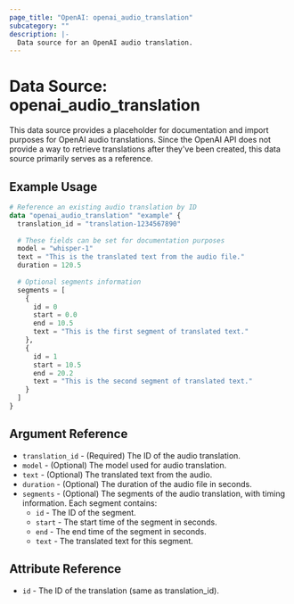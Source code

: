 ```yaml
---
page_title: "OpenAI: openai_audio_translation"
subcategory: ""
description: |-
  Data source for an OpenAI audio translation.
---
```


# Data Source: openai_audio_translation

This data source provides a placeholder for documentation and import purposes for OpenAI audio translations. Since the OpenAI API does not provide a way to retrieve translations after they've been created, this data source primarily serves as a reference.

## Example Usage

```terraform
# Reference an existing audio translation by ID
data "openai_audio_translation" "example" {
  translation_id = "translation-1234567890"
  
  # These fields can be set for documentation purposes
  model = "whisper-1"
  text = "This is the translated text from the audio file."
  duration = 120.5
  
  # Optional segments information
  segments = [
    {
      id = 0
      start = 0.0
      end = 10.5
      text = "This is the first segment of translated text."
    },
    {
      id = 1
      start = 10.5
      end = 20.2
      text = "This is the second segment of translated text."
    }
  ]
}
```

## Argument Reference

* `translation_id` - (Required) The ID of the audio translation.
* `model` - (Optional) The model used for audio translation.
* `text` - (Optional) The translated text from the audio.
* `duration` - (Optional) The duration of the audio file in seconds.
* `segments` - (Optional) The segments of the audio translation, with timing information. Each segment contains:
  * `id` - The ID of the segment.
  * `start` - The start time of the segment in seconds.
  * `end` - The end time of the segment in seconds.
  * `text` - The translated text for this segment.

## Attribute Reference

* `id` - The ID of the translation (same as translation_id). 